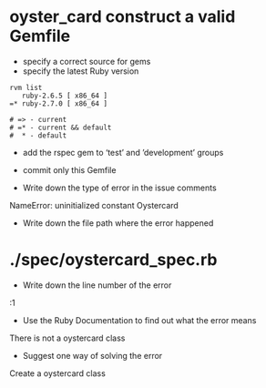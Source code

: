 # oyster_card construct a valid Gemfile

- specify a correct source for gems
- specify the latest Ruby version

```
rvm list
   ruby-2.6.5 [ x86_64 ]
=* ruby-2.7.0 [ x86_64 ]

# => - current
# =* - current && default
#  * - default
```

- add the rspec gem to ‘test’ and ’development’ groups
- commit only this Gemfile

- Write down the type of error in the issue comments

NameError:
uninitialized constant Oystercard

- Write down the file path where the error happened

# ./spec/oystercard_spec.rb

- Write down the line number of the error

:1

- Use the Ruby Documentation to find out what the error means

There is not a oystercard class

- Suggest one way of solving the error

Create a oystercard class
